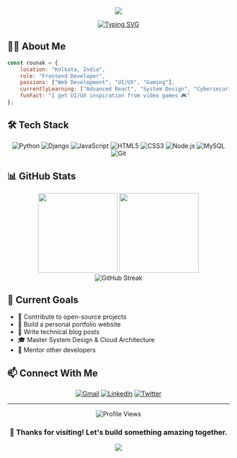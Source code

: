 <div align="center">
  <img src="https://capsule-render.vercel.app/api?type=waving&color=gradient&height=200&section=header&text=Rounak%20Jana&fontSize=80&fontAlignY=35&animation=twinkling&fontColor=ffffff" />
</div>

<div align="center">
  
  [![Typing SVG](https://readme-typing-svg.demolab.com?font=Fira+Code&pause=1000&color=6366F1&center=true&vCenter=true&width=435&lines=Frontend+Developer+%F0%9F%92%BB;Problem+Solver+%F0%9F%A7%A9;Tech+Enthusiast+%F0%9F%9A%80)](https://git.io/typing-svg)

</div>

## 👨‍💻 About Me

```javascript
const rounak = {
    location: "Kolkata, India",
    role: "Frontend Developer",
    passions: ["Web Development", "UI/UX", "Gaming"],
    currentlyLearning: ["Advanced React", "System Design", "Cybersecurity"],
    funFact: "I get UI/UX inspiration from video games 🎮"
};
```

## 🛠️ Tech Stack

<div align="center">

![Python](https://img.shields.io/badge/Python-3776AB?style=for-the-badge&logo=python&logoColor=white)
![Django](https://img.shields.io/badge/Django-092E20?style=for-the-badge&logo=django&logoColor=white)
![JavaScript](https://img.shields.io/badge/JavaScript-F7DF1E?style=for-the-badge&logo=javascript&logoColor=black)
![HTML5](https://img.shields.io/badge/HTML5-E34F26?style=for-the-badge&logo=html5&logoColor=white)
![CSS3](https://img.shields.io/badge/CSS3-1572B6?style=for-the-badge&logo=css3&logoColor=white)
![Node.js](https://img.shields.io/badge/Node.js-339933?style=for-the-badge&logo=nodedotjs&logoColor=white)
![MySQL](https://img.shields.io/badge/MySQL-4479A1?style=for-the-badge&logo=mysql&logoColor=white)
![Git](https://img.shields.io/badge/Git-F05032?style=for-the-badge&logo=git&logoColor=white)

</div>

## 📊 GitHub Stats

<div align="center">
  <img height="180em" src="https://github-readme-stats.vercel.app/api?username=ronie-18&show_icons=true&theme=radical&hide_border=true&count_private=true"/>
  <img height="180em" src="https://github-readme-stats.vercel.app/api/top-langs/?username=ronie-18&layout=compact&theme=radical&hide_border=true"/>
</div>

<div align="center">
  <img src="https://github-readme-streak-stats.herokuapp.com/?user=ronie-18&theme=radical&hide_border=true" alt="GitHub Streak"/>
</div>

## 🎯 Current Goals

- 🚀 Contribute to open-source projects
- 💼 Build a personal portfolio website
- 📝 Write technical blog posts
- 🎓 Master System Design & Cloud Architecture
- 🤝 Mentor other developers

## 📫 Connect With Me

<div align="center">

[![Gmail](https://img.shields.io/badge/Gmail-D14836?style=for-the-badge&logo=gmail&logoColor=white)](mailto:rounakjana74@gmail.com)
[![LinkedIn](https://img.shields.io/badge/LinkedIn-0077B5?style=for-the-badge&logo=linkedin&logoColor=white)](https://www.linkedin.com/in/rounak-jana-4408aa257/)
[![Twitter](https://img.shields.io/badge/Twitter-1DA1F2?style=for-the-badge&logo=twitter&logoColor=white)](https://x.com/RounakJana18)

</div>

---

<div align="center">
  
![Profile Views](https://komarev.com/ghpvc/?username=ronie-18&color=blueviolet&style=flat-square)

### 💜 Thanks for visiting! Let's build something amazing together.

  <img src="https://capsule-render.vercel.app/api?type=waving&color=gradient&height=100&section=footer"/>
</div>
